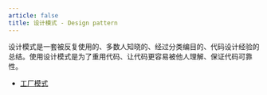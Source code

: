 ```yaml
---
article: false
title: 设计模式 - Design pattern
---
```


设计模式是一套被反复使用的、多数人知晓的、经过分类编目的、代码设计经验的总结。使用设计模式是为了重用代码、让代码更容易被他人理解、保证代码可靠性。

- [工厂模式](工厂模式.md)

